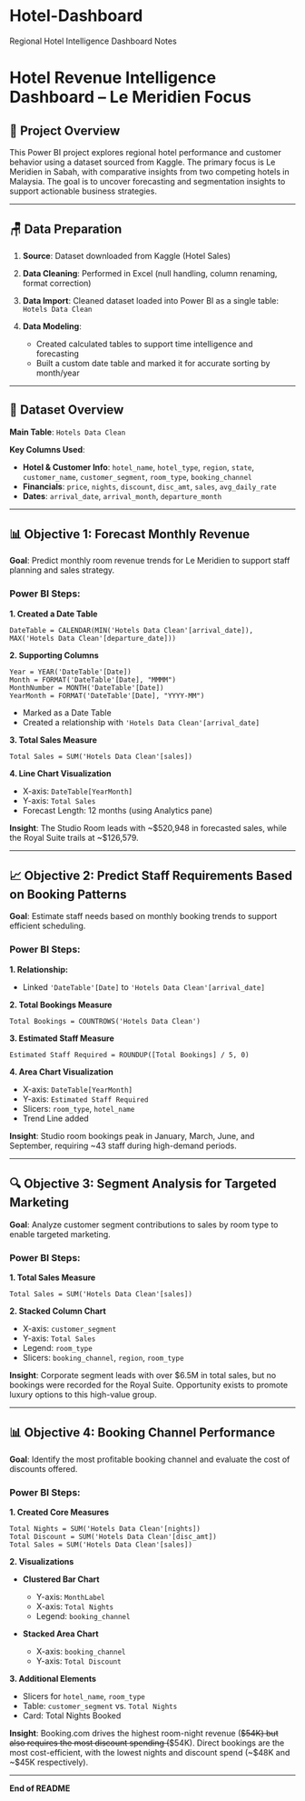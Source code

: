 # Hotel-Dashboard
Regional Hotel Intelligence Dashboard Notes
# Hotel Revenue Intelligence Dashboard – Le Meridien Focus

## 📌 Project Overview

This Power BI project explores regional hotel performance and customer behavior using a dataset sourced from Kaggle. The primary focus is Le Meridien in Sabah, with comparative insights from two competing hotels in Malaysia. The goal is to uncover forecasting and segmentation insights to support actionable business strategies.

---

## 🪑 Data Preparation

1. **Source**: Dataset downloaded from Kaggle (Hotel Sales)
2. **Data Cleaning**: Performed in Excel (null handling, column renaming, format correction)
3. **Data Import**: Cleaned dataset loaded into Power BI as a single table: `Hotels Data Clean`
4. **Data Modeling**:

   * Created calculated tables to support time intelligence and forecasting
   * Built a custom date table and marked it for accurate sorting by month/year

---

## 📂 Dataset Overview

**Main Table**: `Hotels Data Clean`

**Key Columns Used**:

* **Hotel & Customer Info**: `hotel_name`, `hotel_type`, `region`, `state`, `customer_name`, `customer_segment`, `room_type`, `booking_channel`
* **Financials**: `price`, `nights`, `discount`, `disc_amt`, `sales`, `avg_daily_rate`
* **Dates**: `arrival_date`, `arrival_month`, `departure_month`

---

## 📊 Objective 1: Forecast Monthly Revenue

**Goal**: Predict monthly room revenue trends for Le Meridien to support staff planning and sales strategy.

### Power BI Steps:

**1. Created a Date Table**

```DAX
DateTable = CALENDAR(MIN('Hotels Data Clean'[arrival_date]), MAX('Hotels Data Clean'[departure_date]))
```

**2. Supporting Columns**

```DAX
Year = YEAR('DateTable'[Date])
Month = FORMAT('DateTable'[Date], "MMMM")
MonthNumber = MONTH('DateTable'[Date])
YearMonth = FORMAT('DateTable'[Date], "YYYY-MM")
```

* Marked as a Date Table
* Created a relationship with `'Hotels Data Clean'[arrival_date]`

**3. Total Sales Measure**

```DAX
Total Sales = SUM('Hotels Data Clean'[sales])
```

**4. Line Chart Visualization**

* X-axis: `DateTable[YearMonth]`
* Y-axis: `Total Sales`
* Forecast Length: 12 months (using Analytics pane)

**Insight**: The Studio Room leads with \~\$520,948 in forecasted sales, while the Royal Suite trails at \~\$126,579.

---

## 📈 Objective 2: Predict Staff Requirements Based on Booking Patterns

**Goal**: Estimate staff needs based on monthly booking trends to support efficient scheduling.

### Power BI Steps:

**1. Relationship:**

* Linked `'DateTable'[Date]` to `'Hotels Data Clean'[arrival_date]`

**2. Total Bookings Measure**

```DAX
Total Bookings = COUNTROWS('Hotels Data Clean')
```

**3. Estimated Staff Measure**

```DAX
Estimated Staff Required = ROUNDUP([Total Bookings] / 5, 0)
```

**4. Area Chart Visualization**

* X-axis: `DateTable[YearMonth]`
* Y-axis: `Estimated Staff Required`
* Slicers: `room_type`, `hotel_name`
* Trend Line added

**Insight**: Studio room bookings peak in January, March, June, and September, requiring \~43 staff during high-demand periods.

---

## 🔍 Objective 3: Segment Analysis for Targeted Marketing

**Goal**: Analyze customer segment contributions to sales by room type to enable targeted marketing.

### Power BI Steps:

**1. Total Sales Measure**

```DAX
Total Sales = SUM('Hotels Data Clean'[sales])
```

**2. Stacked Column Chart**

* X-axis: `customer_segment`
* Y-axis: `Total Sales`
* Legend: `room_type`
* Slicers: `booking_channel`, `region`, `room_type`

**Insight**: Corporate segment leads with over \$6.5M in total sales, but no bookings were recorded for the Royal Suite. Opportunity exists to promote luxury options to this high-value group.

---

## 📊 Objective 4: Booking Channel Performance

**Goal**: Identify the most profitable booking channel and evaluate the cost of discounts offered.

### Power BI Steps:

**1. Created Core Measures**

```DAX
Total Nights = SUM('Hotels Data Clean'[nights])
Total Discount = SUM('Hotels Data Clean'[disc_amt])
Total Sales = SUM('Hotels Data Clean'[sales])
```

**2. Visualizations**

* **Clustered Bar Chart**

  * Y-axis: `MonthLabel`
  * X-axis: `Total Nights`
  * Legend: `booking_channel`
* **Stacked Area Chart**

  * X-axis: `booking_channel`
  * Y-axis: `Total Discount`

**3. Additional Elements**

* Slicers for `hotel_name`, `room_type`
* Table: `customer_segment` vs. `Total Nights`
* Card: Total Nights Booked

**Insight**: Booking.com drives the highest room-night revenue (~~\$54K) but also requires the most discount spending (~~\$54K). Direct bookings are the most cost-efficient, with the lowest nights and discount spend (\~\$48K and \~\$45K respectively).

---

**End of README**
